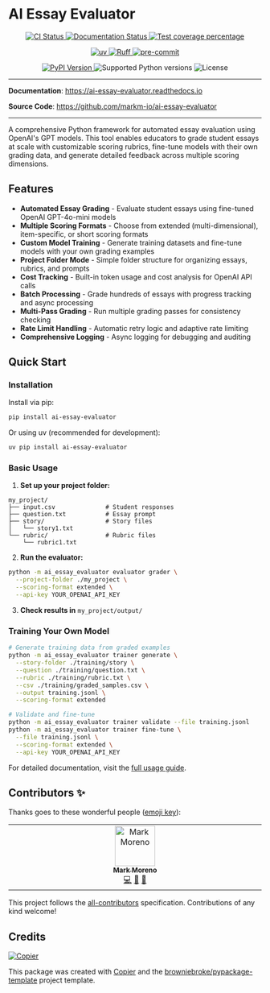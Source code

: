 # AI Essay Evaluator

<p align="center">
  <a href="https://github.com/markm-io/ai-essay-evaluator/actions/workflows/ci.yml?query=branch%3Amain">
    <img src="https://img.shields.io/github/actions/workflow/status/markm-io/ai-essay-evaluator/ci.yml?branch=main&label=CI&logo=github&style=flat-square" alt="CI Status" >
  </a>
  <a href="https://ai-essay-evaluator.readthedocs.io">
    <img src="https://img.shields.io/readthedocs/ai-essay-evaluator.svg?logo=read-the-docs&logoColor=fff&style=flat-square" alt="Documentation Status">
  </a>
  <a href="https://codecov.io/gh/markm-io/ai-essay-evaluator">
    <img src="https://img.shields.io/codecov/c/github/markm-io/ai-essay-evaluator.svg?logo=codecov&logoColor=fff&style=flat-square" alt="Test coverage percentage">
  </a>
</p>
<p align="center">
  <a href="https://github.com/astral-sh/uv">
    <img src="https://img.shields.io/endpoint?url=https://raw.githubusercontent.com/astral-sh/uv/main/assets/badge/v0.json" alt="uv">
  </a>
  <a href="https://github.com/astral-sh/ruff">
    <img src="https://img.shields.io/endpoint?url=https://raw.githubusercontent.com/astral-sh/ruff/main/assets/badge/v2.json" alt="Ruff">
  </a>
  <a href="https://github.com/pre-commit/pre-commit">
    <img src="https://img.shields.io/badge/pre--commit-enabled-brightgreen?logo=pre-commit&logoColor=white&style=flat-square" alt="pre-commit">
  </a>
</p>
<p align="center">
  <a href="https://pypi.org/project/ai-essay-evaluator/">
    <img src="https://img.shields.io/pypi/v/ai-essay-evaluator.svg?logo=python&logoColor=fff&style=flat-square" alt="PyPI Version">
  </a>
  <img src="https://img.shields.io/pypi/pyversions/ai-essay-evaluator.svg?style=flat-square&logo=python&amp;logoColor=fff" alt="Supported Python versions">
  <img src="https://img.shields.io/pypi/l/ai-essay-evaluator.svg?style=flat-square" alt="License">
</p>

---

**Documentation**: <a href="https://ai-essay-evaluator.readthedocs.io" target="_blank">https://ai-essay-evaluator.readthedocs.io </a>

**Source Code**: <a href="https://github.com/markm-io/ai-essay-evaluator" target="_blank">https://github.com/markm-io/ai-essay-evaluator </a>

---

A comprehensive Python framework for automated essay evaluation using OpenAI's GPT models. This tool enables educators to grade student essays at scale with customizable scoring rubrics, fine-tune models with their own grading data, and generate detailed feedback across multiple scoring dimensions.

## Features

- **Automated Essay Grading** - Evaluate student essays using fine-tuned OpenAI GPT-4o-mini models
- **Multiple Scoring Formats** - Choose from extended (multi-dimensional), item-specific, or short scoring formats
- **Custom Model Training** - Generate training datasets and fine-tune models with your own grading examples
- **Project Folder Mode** - Simple folder structure for organizing essays, rubrics, and prompts
- **Cost Tracking** - Built-in token usage and cost analysis for OpenAI API calls
- **Batch Processing** - Grade hundreds of essays with progress tracking and async processing
- **Multi-Pass Grading** - Run multiple grading passes for consistency checking
- **Rate Limit Handling** - Automatic retry logic and adaptive rate limiting
- **Comprehensive Logging** - Async logging for debugging and auditing

## Quick Start

### Installation

Install via pip:

```bash
pip install ai-essay-evaluator
```

Or using uv (recommended for development):

```bash
uv pip install ai-essay-evaluator
```

### Basic Usage

1. **Set up your project folder:**

```
my_project/
├── input.csv              # Student responses
├── question.txt           # Essay prompt
├── story/                 # Story files
│   └── story1.txt
└── rubric/                # Rubric files
    └── rubric1.txt
```

2. **Run the evaluator:**

```bash
python -m ai_essay_evaluator evaluator grader \
  --project-folder ./my_project \
  --scoring-format extended \
  --api-key YOUR_OPENAI_API_KEY
```

3. **Check results in** `my_project/output/`

### Training Your Own Model

```bash
# Generate training data from graded examples
python -m ai_essay_evaluator trainer generate \
  --story-folder ./training/story \
  --question ./training/question.txt \
  --rubric ./training/rubric.txt \
  --csv ./training/graded_samples.csv \
  --output training.jsonl \
  --scoring-format extended

# Validate and fine-tune
python -m ai_essay_evaluator trainer validate --file training.jsonl
python -m ai_essay_evaluator trainer fine-tune \
  --file training.jsonl \
  --scoring-format extended \
  --api-key YOUR_OPENAI_API_KEY
```

For detailed documentation, visit the [full usage guide](https://ai-essay-evaluator.readthedocs.io/en/latest/usage.html).

## Contributors ✨

Thanks goes to these wonderful people ([emoji key](https://allcontributors.org/docs/en/emoji-key)):

<!-- prettier-ignore-start -->
<!-- ALL-CONTRIBUTORS-LIST:START - Do not remove or modify this section -->
<!-- prettier-ignore-start -->
<!-- markdownlint-disable -->
<table>
  <tbody>
    <tr>
      <td align="center" valign="top" width="14.28%"><a href="https://github.com/markm-io"><img src="https://avatars.githubusercontent.com/u/45011486?v=4?s=80" width="80px;" alt="Mark Moreno"/><br /><sub><b>Mark Moreno</b></sub></a><br /><a href="https://github.com/markm-io/ai-essay-evaluator/commits?author=markm-io" title="Code">💻</a> <a href="#ideas-markm-io" title="Ideas, Planning, & Feedback">🤔</a> <a href="https://github.com/markm-io/ai-essay-evaluator/commits?author=markm-io" title="Documentation">📖</a></td>
    </tr>
  </tbody>
</table>

<!-- markdownlint-restore -->
<!-- prettier-ignore-end -->

<!-- ALL-CONTRIBUTORS-LIST:END -->
<!-- prettier-ignore-end -->

This project follows the [all-contributors](https://github.com/all-contributors/all-contributors) specification. Contributions of any kind welcome!

## Credits

[![Copier](https://img.shields.io/endpoint?url=https://raw.githubusercontent.com/copier-org/copier/master/img/badge/badge-grayscale-inverted-border-orange.json)](https://github.com/copier-org/copier)

This package was created with
[Copier](https://copier.readthedocs.io/) and the
[browniebroke/pypackage-template](https://github.com/browniebroke/pypackage-template)
project template.
